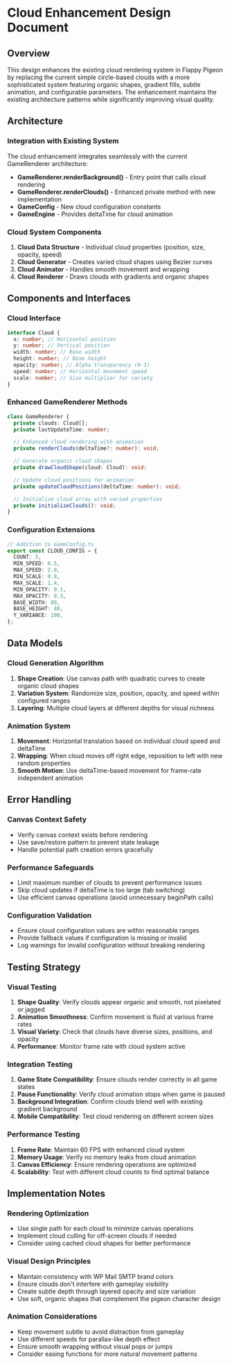 # Cloud Enhancement Design Document

## Overview

This design enhances the existing cloud rendering system in Flappy Pigeon by replacing the current simple circle-based clouds with a more sophisticated system featuring organic shapes, gradient fills, subtle animation, and configurable parameters. The enhancement maintains the existing architecture patterns while significantly improving visual quality.

## Architecture

### Integration with Existing System

The cloud enhancement integrates seamlessly with the current GameRenderer architecture:

- **GameRenderer.renderBackground()** - Entry point that calls cloud rendering
- **GameRenderer.renderClouds()** - Enhanced private method with new implementation
- **GameConfig** - New cloud configuration constants
- **GameEngine** - Provides deltaTime for cloud animation

### Cloud System Components

1. **Cloud Data Structure** - Individual cloud properties (position, size, opacity, speed)
2. **Cloud Generator** - Creates varied cloud shapes using Bezier curves
3. **Cloud Animator** - Handles smooth movement and wrapping
4. **Cloud Renderer** - Draws clouds with gradients and organic shapes

## Components and Interfaces

### Cloud Interface

```typescript
interface Cloud {
  x: number; // Horizontal position
  y: number; // Vertical position
  width: number; // Base width
  height: number; // Base height
  opacity: number; // Alpha transparency (0-1)
  speed: number; // Horizontal movement speed
  scale: number; // Size multiplier for variety
}
```

### Enhanced GameRenderer Methods

```typescript
class GameRenderer {
  private clouds: Cloud[];
  private lastUpdateTime: number;

  // Enhanced cloud rendering with animation
  private renderClouds(deltaTime?: number): void;

  // Generate organic cloud shapes
  private drawCloudShape(cloud: Cloud): void;

  // Update cloud positions for animation
  private updateCloudPositions(deltaTime: number): void;

  // Initialize cloud array with varied properties
  private initializeClouds(): void;
}
```

### Configuration Extensions

```typescript
// Addition to GameConfig.ts
export const CLOUD_CONFIG = {
  COUNT: 5,
  MIN_SPEED: 0.5,
  MAX_SPEED: 2.0,
  MIN_SCALE: 0.8,
  MAX_SCALE: 1.4,
  MIN_OPACITY: 0.1,
  MAX_OPACITY: 0.3,
  BASE_WIDTH: 80,
  BASE_HEIGHT: 40,
  Y_VARIANCE: 100,
};
```

## Data Models

### Cloud Generation Algorithm

1. **Shape Creation**: Use canvas path with quadratic curves to create organic cloud shapes
2. **Variation System**: Randomize size, position, opacity, and speed within configured ranges
3. **Layering**: Multiple cloud layers at different depths for visual richness

### Animation System

1. **Movement**: Horizontal translation based on individual cloud speed and deltaTime
2. **Wrapping**: When cloud moves off right edge, reposition to left with new random properties
3. **Smooth Motion**: Use deltaTime-based movement for frame-rate independent animation

## Error Handling

### Canvas Context Safety

- Verify canvas context exists before rendering
- Use save/restore pattern to prevent state leakage
- Handle potential path creation errors gracefully

### Performance Safeguards

- Limit maximum number of clouds to prevent performance issues
- Skip cloud updates if deltaTime is too large (tab switching)
- Use efficient canvas operations (avoid unnecessary beginPath calls)

### Configuration Validation

- Ensure cloud configuration values are within reasonable ranges
- Provide fallback values if configuration is missing or invalid
- Log warnings for invalid configuration without breaking rendering

## Testing Strategy

### Visual Testing

1. **Shape Quality**: Verify clouds appear organic and smooth, not pixelated or jagged
2. **Animation Smoothness**: Confirm movement is fluid at various frame rates
3. **Visual Variety**: Check that clouds have diverse sizes, positions, and opacity
4. **Performance**: Monitor frame rate with cloud system active

### Integration Testing

1. **Game State Compatibility**: Ensure clouds render correctly in all game states
2. **Pause Functionality**: Verify cloud animation stops when game is paused
3. **Background Integration**: Confirm clouds blend well with existing gradient background
4. **Mobile Compatibility**: Test cloud rendering on different screen sizes

### Performance Testing

1. **Frame Rate**: Maintain 60 FPS with enhanced cloud system
2. **Memory Usage**: Verify no memory leaks from cloud animation
3. **Canvas Efficiency**: Ensure rendering operations are optimized
4. **Scalability**: Test with different cloud counts to find optimal balance

## Implementation Notes

### Rendering Optimization

- Use single path for each cloud to minimize canvas operations
- Implement cloud culling for off-screen clouds if needed
- Consider using cached cloud shapes for better performance

### Visual Design Principles

- Maintain consistency with WP Mail SMTP brand colors
- Ensure clouds don't interfere with gameplay visibility
- Create subtle depth through layered opacity and size variation
- Use soft, organic shapes that complement the pigeon character design

### Animation Considerations

- Keep movement subtle to avoid distraction from gameplay
- Use different speeds for parallax-like depth effect
- Ensure smooth wrapping without visual pops or jumps
- Consider easing functions for more natural movement patterns
